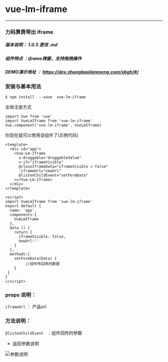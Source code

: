 
# vue-lm-iframe
---
### 力码算费带出 iframe 


#####  版本说明： 1.0.5 更改 .md 


#####  组件特点 ：iframe弹窗，支持拖拽操作  


#####  DEMO演示地址 ： https://dev.zhongbaolianmeng.com/xbgh/#/

### 安装与基本用法
```
$ npm install  --save  vue-lm-iframe
```
全局注册方式
```
import Vue from 'vue'
import VueLmIframe from 'vue-lm-iframe'
Vue.component('vue-lm-iframe', VueLmIframe)
```
你现在就可以使用该组件了(示例代码)
```
<template>
  <div id="app">
    <Vue-Lm-Iframe
      v-draggable="draggableValue"
      v-if="iframeVisible"
      @closeIframeData="iframeVisible = false"
      :iframeUrl="newUrl"
      @listenChildEvent="setFormData"
    ></Vue-Lm-Iframe>
  </div>
</template>

<script>
import VueLmIframe from 'vue-lm-iframe'
export default {
  name: 'app',
  components:{
    VueLmIframe
  },
  data () {
    return {
      iframeVisible: false,
      newUrl:''
    }
  },
  methods:{
	setFormData(Data) {
	     //组件传回来的数据 
    }
 }
}
</script>
```
### props 说明： 

`iframeUrl`  ：   产品url 

### 方法说明： 

 `@listenChildEvent  ` :   组件回传的参数

- 返回参数说明

![参数说明](https://shop.zhongbaounion.com/pic/hza/cssm.jpg)






